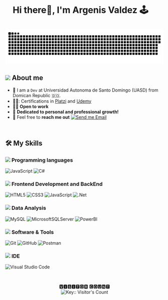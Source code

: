 <div id="user-content-toc">
  <ul align="left">
    <summary><h1 style="display: inline-block">Hi there👋, I'm Argenis Valdez 🕹️</h1></summary>
  </ul>
</div>

<a href="https://github.com/ArgenisValdez">
    <img src="contributions.svg" />
  </a>

## <picture><img src = "https://github.com/7oSkaaa/7oSkaaa/blob/main/Images/about_me.gif?raw=true" width = 30px></picture> About me

- :school: I am a `Dev` at Universidad Autonoma de Santo Domingo (UASD) from Domican Republic 🇩🇴.
-  👨‍💻: Certifications in [Platzi](https://platzi.com/p/argenisvalde80/) and [Udemy](https://ude.my/UC-65539af6-2447-4a90-9010-9a5d4730619b)
- :technologist: **Open to work**
- :muscle: **Dedicated to personal and professional growth!**
- :email: Feel free to **reach me out** [![Send me Email](https://img.shields.io/static/v1?label=email&amp;message=ArgenisValdez&amp;color=EA4335&amp;style=flat-square)](mailto:argenisvalde80@gmail.com)


<br>

## 🛠️ My Skills

### <picture> <img src = "https://github.com/7oSkaaa/7oSkaaa/blob/main/Images/Programming_Languages.gif?raw=true" width = 20px>  </picture> Programming languages

![JavaScript](https://img.shields.io/badge/JavaScript-F7DF1E?style=flat-square&logo=JavaScript&logoColor=white)
![C#](https://img.shields.io/badge/c%23-%23239120.svg?style=for-the-badge&logo=csharp&logoColor=white)


### <picture> <img src = "https://github.com/7oSkaaa/7oSkaaa/blob/main/Images/Front_End.gif?raw=true" width = 20px>  </picture> Frontend Development and BackEnd

![HTML5](https://img.shields.io/badge/HTML-E34F26?style=flat-square&logo=HTML5&logoColor=white)
![CSS3](https://img.shields.io/badge/CSS-1572B6?style=flat-square&logo=CSS3&logoColor=white)
![JavaScript](https://img.shields.io/badge/JavaScript-F7DF1E?style=flat-square&logo=JavaScript&logoColor=white)
![.Net](https://img.shields.io/badge/.NET-5C2D91?style=for-the-badge&logo=.net&logoColor=white)


### <picture> <img src = "https://github.com/7oSkaaa/7oSkaaa/blob/main/Images/CP_PS.gif?raw=true" width = 20px>  </picture> Data Analysis

![MySQL](https://img.shields.io/badge/MySQL-4479A1?style=flat-square&logo=MySQL&logoColor=white)
![MicrosoftSQLServer](https://img.shields.io/badge/Microsoft%20SQL%20Server-CC2927?style=for-the-badge&logo=microsoft%20sql%20server&logoColor=white)
![PowerBI](https://img.shields.io/badge/PowerBI-F2C811?style=flat-square&logo=PowerBI&logoColor=white)

### <picture> <img src = "https://github.com/7oSkaaa/7oSkaaa/blob/main/Images/Software_Tools.gif?raw=true" width = 20px>  </picture> Software & Tools

![Git](https://img.shields.io/badge/Git-F05032?style=flat-square&logo=Git&logoColor=white)
![GitHub](https://img.shields.io/badge/GitHub-181717?style=flat-square&logo=GitHub&logoColor=white)
![Postman](https://img.shields.io/badge/Postman-FF6C37?style=for-the-badge&logo=postman&logoColor=white)


### <picture> <img src = "https://github.com/7oSkaaa/7oSkaaa/blob/main/Images/IDEs.gif?raw=true" width = 20px>  </picture> IDE

![Visual Studio Code](https://img.shields.io/badge/Visual_Studio_Code-007ACC?style=flat-square&logo=Visual-Studio-Code&logoColor=white)

<br>

<p align="center"> 
 🆅🅸🆂🅸🆃🅾🆁 🅲🅾🆄🅽🆃<br>
  <img src="https://profile-counter.deno.dev/ArgenisValdez/count.svg" alt="Key:: Visitor's Count" />





